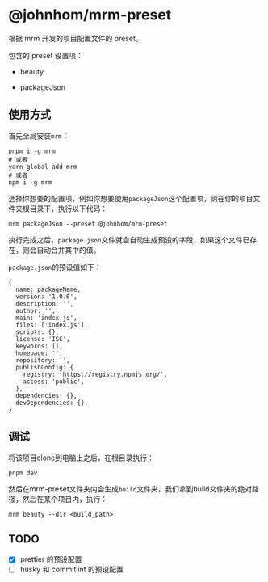 # @johnhom/mrm-preset

根据 mrm 开发的项目配置文件的 preset。

包含的 preset 设置项：

- beauty

- packageJson

## 使用方式

首先全局安装`mrm`：

```
pnpm i -g mrm
# 或者
yarn global add mrm
# 或者
npm i -g mrm
```

选择你想要的配置项，例如你想要使用`packageJson`这个配置项，则在你的项目文件夹根目录下，执行以下代码：

```
mrm packageJson --preset @johnhom/mrm-preset
```

执行完成之后，`package.json`文件就会自动生成预设的字段，如果这个文件已存在，则会自动合并其中的值。

`package.json`的预设值如下：

```
{
  name: packageName,
  version: '1.0.0',
  description: '',
  author: '',
  main: 'index.js',
  files: ['index.js'],
  scripts: {},
  license: 'ISC',
  keywords: [],
  homepage: '',
  repository: '',
  publishConfig: {
    registry: 'https://registry.npmjs.org/',
    access: 'public',
  },
  dependencies: {},
  devDependencies: {},
}
```

## 调试

将该项目clone到电脑上之后，在根目录执行：

```
pnpm dev
```

然后在mrm-preset文件夹内会生成`build`文件夹，我们拿到build文件夹的绝对路径，然后在某个项目内，执行：

```
mrm beauty --dir <build_path>
```

## TODO

- [x] prettier 的预设配置
- [ ] husky 和 commitlint 的预设配置